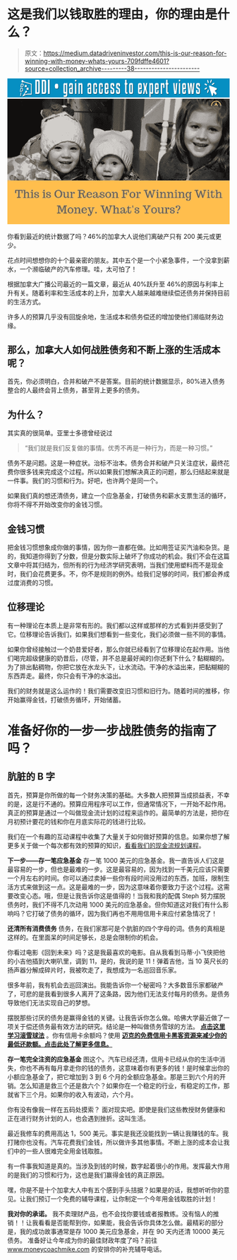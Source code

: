 # 这是我们以钱取胜的理由，你的理由是什么？

> 原文：<https://medium.datadriveninvestor.com/this-is-our-reason-for-winning-with-money-whats-yours-709fdffe4601?source=collection_archive---------38----------------------->

[![](img/7cc63ccd0dff2f0db21131aa5fac9cea.png)](http://www.track.datadriveninvestor.com/1B9E)![](img/6b755f192a8dae8549022da609e37a84.png)

你看到最近的统计数据了吗？46%的加拿大人说他们离破产只有 200 美元或更少。

花点时间想想你的十个最亲密的朋友。其中五个是一个小紧急事件，一个没拿到薪水，一个濒临破产的汽车修理。哇，太可怕了！

根据加拿大广播公司最近的一篇文章，最近从 40%跃升至 46%的原因与利率上升有关。随着利率和生活成本的上升，加拿大人越来越难继续偿还债务并保持目前的生活方式。

许多人的预算几乎没有回旋余地，生活成本和债务偿还的增加使他们濒临财务边缘。

## 那么，加拿大人如何战胜债务和不断上涨的生活成本呢？

首先，你必须明白，合并和破产不是答案。目前的统计数据显示，80%进入债务整合的人最终会背上债务，甚至背上更多的债务。

## **为什么？**

其实真的很简单。亚里士多德曾经说过

> “我们就是我们反复做的事情。优秀不再是一种行为，而是一种习惯。”

债务不是问题。这是一种症状。治标不治本。债务合并和破产只关注症状，最终花费你很多钱来完成这个过程。所以如果我们想解决真正的问题，那么归结起来就是一件事。我们的习惯和行为。好吧，也许两个是同一个。

如果我们真的想还清债务，建立一个应急基金，打破债务和薪水支票生活的循环，你将不得不开始改变你的金钱习惯。

## 金钱习惯

把金钱习惯想象成你做的事情，因为你一直都在做。比如用签证买汽油和杂货。是的，我知道你得到了分数，但是分数实际上破坏了你成功的机会。我们不会在这篇文章中将其归结为，但所有的行为经济学研究表明，当我们使用塑料而不是现金时，我们会花费更多。不，你不是规则的例外。给我们足够的时间，我们都会养成过度消费的习惯。

## 位移理论

有一种理论在本质上是非常有形的。我们都以这样或那样的方式看到并感受到了它。位移理论告诉我们，如果我们想看到一些变化，我们必须做一些不同的事情。

如果你曾经接触过一个奶昔爱好者，那么你就已经看到了位移理论在起作用。当他们喝完超级健康的奶昔后，(尽管，并不总是最好闻的)你还剩下什么？黏糊糊的。为了排出黏稠物，你把它放在水龙头下，让水流动。干净的水溢出来，把黏糊糊的东西弄走。最终，你只会有干净的水溢出。

我们的财务就是这么运作的！我们需要改变旧习惯和旧行为。随着时间的推移，你开始赢得金钱，打破债务循环，开始储蓄。

# 准备好你的一步一步战胜债务的指南了吗？

## 肮脏的 B 字

首先，预算是你所做的每一个财务决策的基础。大多数人把预算当成损益表，不幸的是，这是行不通的。预算应用程序可以工作，但通常情况下，一开始不起作用。真正的预算是通过一个叫做现金流计划的过程来运作的。最简单的方法是，把你在月初预计要花的钱和你在月底实际花的钱进行比较。

我们在一个有趣的互动课程中收集了大量关于如何做好预算的信息。如果你想了解更多关于做一个每次都有效的预算的知识，[看看我们的现金流规划课程](http://www.moneycoachmike.com/cashflowbonus)。

**下一步——存一笔应急基金**
存一笔 1000 美元的应急基金。我一直告诉人们这是最容易的一步，但也是最难的一步。这是最容易的，因为找到一千美元应该只需要一个月左右的时间。你可以通过卖掉一些你有段时间没用过的东西，加班，限制生活方式来做到这一点。这是最难的一步，因为这意味着你要致力于这个过程。这需要改变心态。哦，但是让我告诉你这是值得的！当我和我的配偶 Steph 努力摆脱债务时，我们不得不几次动用 1000 美元的应急基金。但你知道这对我们有什么影响吗？它打破了债务的循环，因为我们再也不用用信用卡来应付紧急情况了！

**还清所有消费债务**
债务，在我们家那可是个肮脏的四个字母的词。债务的真相是这样的。在里面呆的时间足够长，总是会限制你的机会。

你看过电影《回到未来》吗？这是我最喜欢的电影。自从我看到马蒂·小飞侠把他的小吉他插到大喇叭里，调到 11，是的，我说的是 11！弹着吉他，当 10 英尺长的扬声器分解成碎片时，我被吹走了，我想成为一名巡回音乐家。

很多年前，我有机会去巡回演出。我能告诉你一个秘密吗？大多数音乐家都破产了，可悲的是我看到很多人离开了这条路，因为他们无法支付每月的债务。是债务导致他们无法实现自己的梦想。

摆脱那些讨厌的债务是赢得金钱的关键。让我告诉你怎么做。哈佛大学最近做了一项关于偿还债务最有效方法的研究。结论是一种叫做债务雪球的方法。 [**点击这里学习滚雪球法**](https://medium.com/@mikecrofts/science-has-proven-the-best-way-to-pay-down-debt-want-to-know-what-it-is-1ef077835af3) 。你有信用卡余额吗？使用 [**迈克的免费信用卡黑客资源来减少你的最低还款额。点击此处了解更多信息。**](https://www.moneycoachmike.com/creditcardhack)

**存一笔完全注资的应急基金**
图这个。汽车已经还清，信用卡已经从你的生活中消失，你也不再有每月拿走你的钱的债务，这意味着你有更多的钱！是时候拿出你的小额应急基金了，把它增加到 3 到 6 个月的全额应急基金。那是三到六个月的开销。怎么知道是救三个还是救六个？如果你在一个稳定的行业，有稳定的工作，那就省下三个月。如果你的收入有波动，六个月。

你有没有像我一样在五码处摸索？
面对现实吧。即使是我们这些教授财务健康和正在进行财务计划的人，也会遇到挫折。这叫生活。

最近我修车的费用高达 1，500 美元。事实是我还没能找到一辆让我赚钱的车。我打赌你也没有。汽车花费我们金钱，所以做许多其他事情。不断上涨的成本会让我们中的一些人很难完全用金钱取胜。

有一件事我知道是真的。当涉及到钱的时候，数字起着很小的作用。发挥最大作用的是我们的习惯和行为，这也是我们赢得金钱的真正原因。

嘿，你是不是十个加拿大人中有五个感到手头拮据？如果是的话，我想听听你的意见。让我们预订一个免费的辅导课程，让你制定一个今年用金钱取胜的计划！

**我对你的承诺。**
我不卖理财产品，也不会找你要钱或者报教练。没有恼人的推销！！让我看看是否能帮到你，如果能，我会告诉你具体怎么做。最精彩的部分是，我的成功故事通常是存 1000 美元应急基金，并在 90 天内还清 10000 美元债务。
准备好让今年成为你的最佳财政年度了吗？前往 www.moneycoachmike.com 的安排你的补充辅导电话。